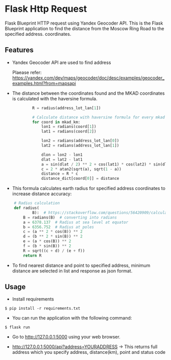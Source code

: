 # Flask Http Request
Flask Blueprint HTTP request using Yandex Geocoder API. This is the Flask Blueprint application to find the distance from the Moscow Ring Road to the specified address. 
coordinates. 

## Features
- Yandex Geocoder API are used to find address 

  Plaease refer: 
  https://yandex.com/dev/maps/geocoder/doc/desc/examples/geocoder_examples.html?from=mapsapi
  
- The distance between the coordinates found and the MKAD coordinates is calculated with the haversine formula.

```python
            R = radius(address_lot_lan[1])

            # Calculate distance with haversine formula for every mkad coordinates
            for coord in mkad_km:
                lon1 = radians(coord[1])
                lat1 = radians(coord[2])

                lon2 = radians(address_lot_lan[0])
                lat2 = radians(address_lot_lan[1])

                dlon = lon2 - lon1
                dlat = lat2 - lat1
                a = sin(dlat / 2) ** 2 + cos(lat1) * cos(lat2) * sin(dlon / 2) ** 2
                c = 2 * atan2(sqrt(a), sqrt(1 - a))
                distance = R * c
                distance_dict[coord[0]] = distance
```

- This formula calculates earth radius for specified address coordinates to increase distance accuracy:

```python
    # Radius calculation
    def radius(
            B):  # https://stackoverflow.com/questions/56420909/calculating-the-radius-of-earth-by-latitude-in-python-replicating-a-formula
        B = radians(B)  # converting into radians
        a = 6378.137  # Radius at sea level at equator
        b = 6356.752  # Radius at poles
        c = (a ** 2 * cos(B)) ** 2
        d = (b ** 2 * sin(B)) ** 2
        e = (a * cos(B)) ** 2
        f = (b * sin(B)) ** 2
        R = sqrt((c + d) / (e + f))
        return R
```

- To find nearest distance and point to specified address, minimum distance are selected in list and response as json format.


## Usage

- Install requirements

```
$ pip install -r requirements.txt
```
- You can run the application with the following command:

```
$ flask run
```
- Go to http://127.0.0.1:5000 using your web browser.

- http://127.0.0.1:5000/api?address=YOURADDRESS -> This returns full address which you specify
                    address, distance(km), point and status code
